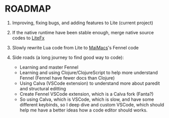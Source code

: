 # ROADMAP

1. Improving, fixing bugs, and adding features to Lite (current project)
2. If the native runtime have been stable enough, merge native source codes to [LiteFx](https://github.com/maihd/LiteFx)
3. Slowly rewrite Lua code from Lite to [MaiMacs](https://github.com/maihd/maimacs)'s Fennel code

4. Side roads (a long journey to find good way to code):
    - Learning and master Fennel
    - Learning and using Clojure/ClojureScript to help more understand Fennel (Fennel have fewer docs than Clojure)
    - Using Calva (VSCode extension) to understand more about paredit and structural editting
    - Create Fennel VSCode extension, which is a Calva fork (Fanta?)
    - So using Calva, which is VSCode, which is slow, and have some different keybinds, so I deep dive and custom VSCode, which should help me have a better ideas how a code editor should works.